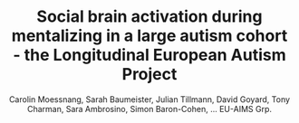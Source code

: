 ---
author: Carolin Moessnang, Sarah Baumeister, Julian Tillmann, David Goyard, Tony Charman, Sara Ambrosino, Simon Baron-Cohen, ... EU-AIMS Grp.
title: Social brain activation during mentalizing in a large autism cohort - the Longitudinal European Autism Project
journal: MOLECULAR AUTISM
year: 2020
type: article
doi: 10.1186/s13229-020-0317-x
volume: 11
number: 1
---